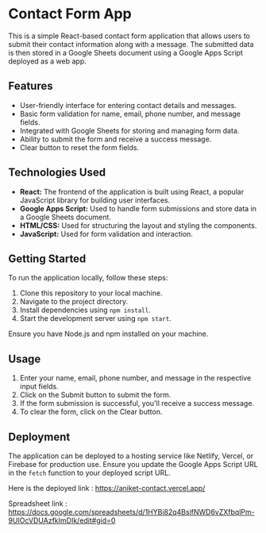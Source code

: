# Contact Form App

This is a simple React-based contact form application that allows users to submit their contact information along with a message. The submitted data is then stored in a Google Sheets document using a Google Apps Script deployed as a web app.

## Features

- User-friendly interface for entering contact details and messages.
- Basic form validation for name, email, phone number, and message fields.
- Integrated with Google Sheets for storing and managing form data.
- Ability to submit the form and receive a success message.
- Clear button to reset the form fields.

## Technologies Used

- **React:** The frontend of the application is built using React, a popular JavaScript library for building user interfaces.
- **Google Apps Script:** Used to handle form submissions and store data in a Google Sheets document.
- **HTML/CSS:** Used for structuring the layout and styling the components.
- **JavaScript:** Used for form validation and interaction.

## Getting Started

To run the application locally, follow these steps:

1. Clone this repository to your local machine.
2. Navigate to the project directory.
3. Install dependencies using `npm install`.
4. Start the development server using `npm start`.

Ensure you have Node.js and npm installed on your machine.

## Usage

1. Enter your name, email, phone number, and message in the respective input fields.
2. Click on the Submit button to submit the form.
3. If the form submission is successful, you'll receive a success message.
4. To clear the form, click on the Clear button.

## Deployment

The application can be deployed to a hosting service like Netlify, Vercel, or Firebase for production use. Ensure you update the Google Apps Script URL in the `fetch` function to your deployed script URL.

Here is the deployed link : https://aniket-contact.vercel.app/

Spreadsheet link : https://docs.google.com/spreadsheets/d/1HYBi82q4BsifNWD6vZXfbqlPm-9UIOcVDUAzfkImDIk/edit#gid=0

